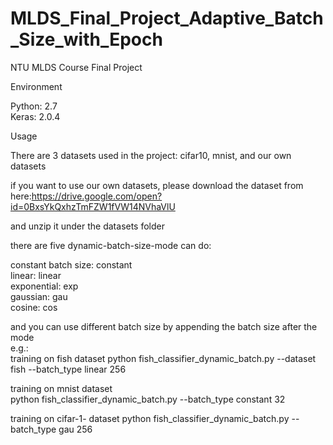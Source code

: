 # MLDS_Final_Project_Adaptive_Batch_Size_with_Epoch
NTU MLDS Course Final Project

Environment

Python: 2.7   
Keras: 2.0.4   

Usage

There are 3 datasets used in the project: cifar10, mnist, and our own datasets

if you want to use our own datasets, please download the dataset from here:https://drive.google.com/open?id=0BxsYkQxhzTmFZW1fVW14NVhaVlU

and unzip it under the datasets folder

there are five dynamic-batch-size-mode can do:

constant batch size: constant      
linear: linear   
exponential: exp     
gaussian: gau     
cosine: cos

and you can use different batch size by appending the batch size after the mode   
e.g.:    
training on fish dataset
	python fish_classifier_dynamic_batch.py --dataset fish --batch_type linear 256

training on mnist dataset  
	python fish_classifier_dynamic_batch.py --batch_type constant 32   

training on cifar-1- dataset
	python fish_classifier_dynamic_batch.py --batch_type gau 256  

